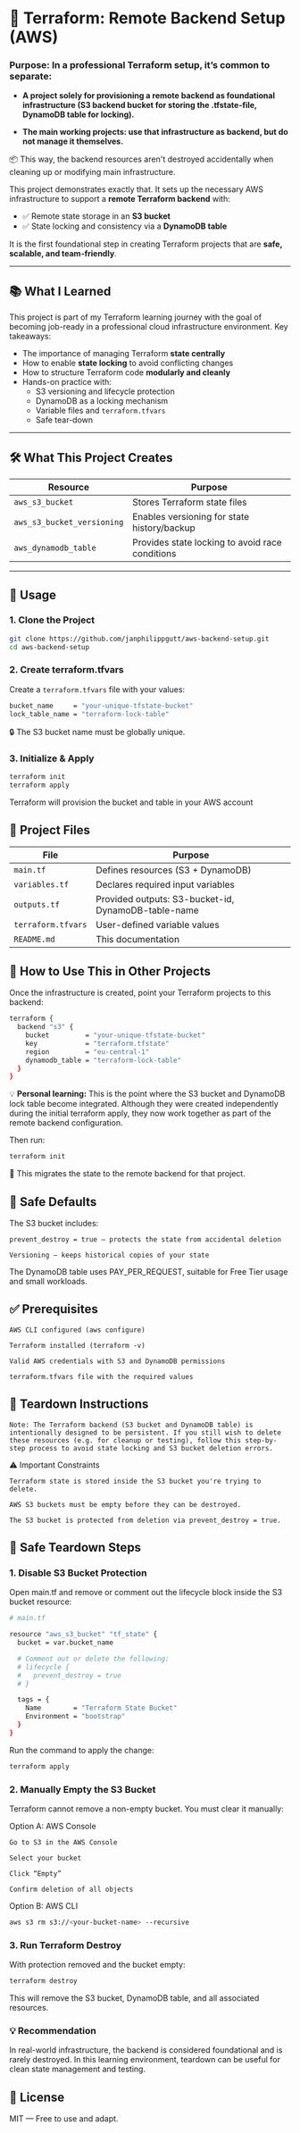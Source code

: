 # 🚀 Terraform: Remote Backend Setup (AWS)

### Purpose: In a professional Terraform setup, it’s common to separate:

- **A project solely for provisioning a remote backend as foundational infrastructure (S3 backend bucket for storing the .tfstate-file, DynamoDB table for locking).**
    
- **The main working projects: use that infrastructure as backend, but do not manage it themselves.**
    
📦 This way, the backend resources aren't destroyed accidentally when cleaning up or modifying main infrastructure.

    
This project demonstrates exactly that. It sets up the necessary AWS infrastructure to support a **remote Terraform backend** with:

- ✅ Remote state storage in an **S3 bucket**
- ✅ State locking and consistency via a **DynamoDB table**

It is the first foundational step in creating Terraform projects that are **safe, scalable, and team-friendly**.

---

## 📚 What I Learned

This project is part of my Terraform learning journey with the goal of becoming job-ready in a professional cloud infrastructure environment. Key takeaways:

- The importance of managing Terraform **state centrally**
- How to enable **state locking** to avoid conflicting changes
- How to structure Terraform code **modularly and cleanly**
- Hands-on practice with:
  - S3 versioning and lifecycle protection
  - DynamoDB as a locking mechanism
  - Variable files and `terraform.tfvars`
  - Safe tear-down

---

## 🛠️ What This Project Creates

| Resource                      | Purpose                                       |
|-------------------------------|-----------------------------------------------|
| `aws_s3_bucket`               | Stores Terraform state files                  |
| `aws_s3_bucket_versioning`    | Enables versioning for state history/backup   |
| `aws_dynamodb_table`          | Provides state locking to avoid race conditions |

---

## 🧰 Usage

### 1. Clone the Project

```bash
git clone https://github.com/janphilippgutt/aws-backend-setup.git
cd aws-backend-setup
```

### 2. Create terraform.tfvars

Create a `terraform.tfvars` file with your values:

```bash
bucket_name     = "your-unique-tfstate-bucket"
lock_table_name = "terraform-lock-table"
```
🔒 The S3 bucket name must be globally unique.

### 3. Initialize & Apply

```bash
terraform init
terraform apply
```
Terraform will provision the bucket and table in your AWS account

## 🧩 Project Files


| File               | Purpose                                             |
|--------------------|-----------------------------------------------------|
| `main.tf`          | Defines resources (S3 + DynamoDB)                   |
| `variables.tf`     | Declares required input variables                   |
| `outputs.tf`       | Provided outputs: S3-bucket-id, DynamoDB-table-name |
| `terraform.tfvars` | User-defined variable values                        |
| `README.md`        | This documentation                                  |

## 🔁 How to Use This in Other Projects

Once the infrastructure is created, point your Terraform projects to this backend:

```bash
terraform {
  backend "s3" {
    bucket         = "your-unique-tfstate-bucket"
    key            = "terraform.tfstate"
    region         = "eu-central-1"
    dynamodb_table = "terraform-lock-table"
  }
}

```
💡 **Personal learning:** This is the point where the S3 bucket and DynamoDB lock table become integrated. Although they were created independently during the initial terraform apply, they now work together as part of the remote backend configuration.

Then run:

```bash
terraform init
```
🧠 This migrates the state to the remote backend for that project.

## 🚫 Safe Defaults

The S3 bucket includes:

    prevent_destroy = true — protects the state from accidental deletion

    Versioning — keeps historical copies of your state

The DynamoDB table uses PAY_PER_REQUEST, suitable for Free Tier usage and small workloads.

## ✅ Prerequisites

    AWS CLI configured (aws configure)

    Terraform installed (terraform -v)

    Valid AWS credentials with S3 and DynamoDB permissions

    terraform.tfvars file with the required values

## 🔧 Teardown Instructions

    Note: The Terraform backend (S3 bucket and DynamoDB table) is intentionally designed to be persistent. If you still wish to delete these resources (e.g. for cleanup or testing), follow this step-by-step process to avoid state locking and S3 bucket deletion errors.

⚠️ Important Constraints

    Terraform state is stored inside the S3 bucket you're trying to delete.

    AWS S3 buckets must be empty before they can be destroyed.

    The S3 bucket is protected from deletion via prevent_destroy = true.

## 🧼 Safe Teardown Steps
### 1. Disable S3 Bucket Protection

Open main.tf and remove or comment out the lifecycle block inside the S3 bucket resource:

```bash
# main.tf

resource "aws_s3_bucket" "tf_state" {
  bucket = var.bucket_name

  # Comment out or delete the following:
  # lifecycle {
  #   prevent_destroy = true
  # }

  tags = {
    Name        = "Terraform State Bucket"
    Environment = "bootstrap"
  }
}

```

Run the command to apply the change:

```bash
terraform apply
```
### 2. Manually Empty the S3 Bucket

Terraform cannot remove a non-empty bucket. You must clear it manually:

Option A: AWS Console

    Go to S3 in the AWS Console

    Select your bucket

    Click “Empty”

    Confirm deletion of all objects

Option B: AWS CLI

```bash
aws s3 rm s3://<your-bucket-name> --recursive
```
### 3. Run Terraform Destroy

With protection removed and the bucket empty:

```bash
terraform destroy
```
This will remove the S3 bucket, DynamoDB table, and all associated resources.

### 💡 Recommendation

In real-world infrastructure, the backend is considered foundational and is rarely destroyed. In this learning environment, teardown can be useful for clean state management and testing.


## 📜 License

MIT — Free to use and adapt.